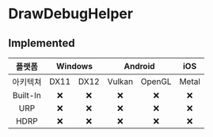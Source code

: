 # DrawDebugHelper

## Implemented
<table>
   <thead>
      <tr>
         <th>플랫폼</th>
         <th colspan=2>Windows</th>
         <th colspan=2>Android</th>
         <th>iOS</th>
      </tr>
   </thead>
   <tbody align="center">
      <tr>
         <td>아키텍쳐</td>
         <td>DX11</td>
         <td>DX12</td>
         <td>Vulkan</td>
         <td>OpenGL</td>
         <td>Metal</td>
      </tr>
      <tr>
         <td>Built-In</td>
         <td>❌</td>
         <td>❌</td>
         <td>❌</td>
         <td>❌</td>
         <td>❌</td>
      </tr>
      <tr>
         <td>URP</td>
         <td>❌</td>
         <td>❌</td>
         <td>❌</td>
         <td>❌</td>
         <td>❌</td>
      </tr>
      <tr>
         <td>HDRP</td>
         <td>❌</td>
         <td>❌</td>
         <td>❌</td>
         <td>❌</td>
         <td>❌</td>
      </tr>
   </tbody>
</table>
